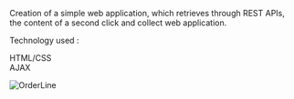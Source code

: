 Creation of a simple web application, which retrieves through REST APIs, the content of a second click and collect web application.

Technology used : 

HTML/CSS  
AJAX

![OrderLine](https://user-images.githubusercontent.com/90828091/175068876-4ffac6a1-2624-47d5-914b-5bf4530490ab.png)
